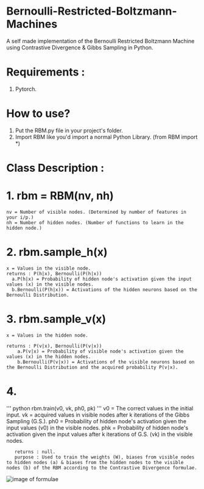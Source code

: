 # Bernoulli-Restricted-Boltzmann-Machines
A self made implementation of the Bernoulli Restricted Boltzmann Machine using Contrastive Divergence & Gibbs Sampling in Python.

# Requirements : 
1. Pytorch.

# How to use?
1. Put the RBM.py file in your project's folder.
2. Import RBM like you'd import a normal Python Library. (from RBM import *)

# Class Description : 
  # 1. rbm = RBM(nv, nh)
    nv = Number of visible nodes. (Determined by number of features in your i/p.)
    nh = Number of hidden nodes. (Number of functions to learn in the hidden node.)
  # 2. rbm.sample_h(x)
    x = Values in the visible node.
    returns : P(h|x), Bernoulli(P(h|x))
      a.P(h|x) = Probability of hidden node's activation given the input values (x) in the visible nodes.
      b.Bernoulli(P(h|x)) = Activations of the hidden neurons based on the Bernoulli Distribution.
  # 3. rbm.sample_v(x)
    x = Values in the hidden node.
    
    returns : P(v|x), Bernoulli(P(v|x))
        a.P(v|x) = Probability of visible node's activation given the values (x) in the hidden nodes.
        b.Bernoulli(P(v|x)) = Activations of the visible neurons based on the Bernoulli Distribution and the acquired probability P(v|x).
  # 4. 
   ''' python
           rbm.train(v0, vk, ph0, pk)
   '''
       v0 = The correct values in the initial input.
       vk = acquired values in visible nodes after k iterations of the Gibbs Sampling (G.S.).
       ph0 = Probability of hidden node's activation given the input values (v0) in the visible nodes.
       phk = Probability of hidden node's activation given the input values after k iterations of G.S. (vk) in the visible nodes.
    
       returns : null.
       purpose : Used to train the weights (W), biases from visible nodes to hidden nodes (a) & biases from the hidden nodes to the visible nodes (b) of the RBM according to the Contrastive Divergence formulae.
       
 ![image of formulae](http://deeplearning.net/tutorial/_images/math/aaf04e6e2c43def4c009e913bff8a44a6baffa65.png)
        
        
 

